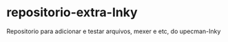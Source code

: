 # repositorio-extra-Inky
Repositorio para adicionar e testar arquivos, mexer e etc, do upecman-Inky
